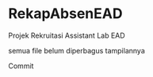 # RekapAbsenEAD
Projek Rekruitasi Assistant Lab EAD

semua file belum diperbagus tampilannya

Commit

